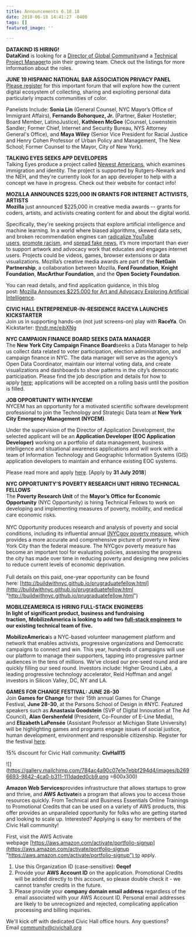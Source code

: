 ```yaml
---
title: Announcements 6.18.18
date: 2018-06-18 14:41:27 -0400
tags: []
featured_image: ''

---
```

**DATAKIND IS HIRING!  
DataKind** is looking for a [Director of Global Community](https://www.datakind.org/careers/director-of-global-community)and a [Technical Project Manager](https://www.datakind.org/careers/technical-project-manager)to join their growing team. Check out the listings for more information about the roles.  
  
**JUNE 19 HISPANIC NATIONAL BAR ASSOCIATION PRIVACY PANEL**  
[Please register](https://urldefense.proofpoint.com/v2/url?u=https-3A__www.eventbrite.com_e_privacy-2Dthru-2Dthe-2Dpoc-2Dlens-2Dexploring-2Ddata-2Dprivacy-2Dsecurity-2Dimplications-2Dtickets-2D46079393707&d=DwMFaQ&c=tlFs99Fl3Rlo51LXUBQcug&r=o0mxVAKsvCjG1S8Jn37XU5AzPs1cp-jNhlwUedA6gmg&m=eV8J_rWdccv3YX6sC8Ow40p3-NHW0l09jHueaLKiyzU&s=RNWIvtjPymgWBUpiNtUfG7OH3bUKKAArldIqTqLraJo&e=) for this important forum that will explore how the current digital ecosystem of collecting, sharing and exploiting personal data particularly impacts communities of color.  
  
Panelists Include: **Sonia Lin** (General Counsel, NYC Mayor’s Office of Immigrant Affairs), **Fernando Bohorquez, Jr.** (Partner, Baker Hostetler; Board Member, LatinoJustice), **Kathleen McGee** (Counsel, Lowenstein Sandler; Former Chief, Internet and Security Bureau, NYS Attorney General's Office), and **Maya Wiley** (Senior Vice President for Racial Justice and Henry Cohen Professor of Urban Policy and Management, The New School; Former Counsel to the Mayor, City of New York).  
  
**TALKING EYES SEEKS APP DEVELOPERS**  
Talking Eyes produce a project called [Newest Americans](http://newestamericans.com/), which examines immigration and identity. The project is supported by Rutgers-Newark and the NEH, and they're currently look for an app developer to help with a concept we have in progress. Check out their website for contact info!  
  
**MOZILLA ANNOUNCES $225,000 IN GRANTS FOR INTERNET ACTIVISTS, ARTISTS**  
**Mozilla** just announced $225,000 in creative media awards -- grants for coders, artists, and activists creating content for and about the digital world.  
  
Specifically, they're seeking projects that explore artificial intelligence and machine learning. In a world where biased algorithms, skewed data sets, and broken recommendation engines can [radicalize YouTube users](https://www.nytimes.com/2018/03/10/opinion/sunday/youtube-politics-radical.html), [promote racism](https://www.theatlantic.com/technology/archive/2016/04/the-underlying-bias-of-facial-recognition-systems/476991/), and [spread fake news](https://www.theguardian.com/us-news/2017/nov/06/google-youtube-texas-shooting-fake-news), it’s more important than ever to support artwork and advocacy work that educates and engages internet users. Projects could be videos, games, browser extensions or data visualizations. Mozilla’s creative media awards are part of the **NetGain Partnership**, a collaboration between Mozilla, **Ford Foundation**, **Knight Foundation**, **MacArthur Foundation**, and the **Open Society Foundation**.

You can read details, and find application guidance, in this blog post: [Mozilla Announces $225,000 for Art and Advocacy Exploring Artificial Intelligence](https://blog.mozilla.org/blog/2018/06/04/mozilla-announces-225000-for-art-and-advocacy-exploring-artificial-intelligence/).  
  
**CIVIC HALL ENTREPRENEUR-IN-RESIDENCE RACEYA LAUNCHES KICKSTARTER**  
Join us in supporting hands-on (not just screens-on) play with **RaceYa**. On Kickstarter: [thndr.me/eibXNg](http://thndr.me/eibXNg)  
  
**NYC CAMPAIGN FINANCE BOARD SEEKS DATA MANAGER**  
The **New York City Campaign Finance Board**seeks a Data Manager to help us collect data related to voter participation, election administration, and campaign finance in NYC. The data manager will serve as the agency’s Open Data Coordinator, maintain our internal voting data, and create visualizations and dashboards to show patterns in the city’s democratic participation. Please find the job description and details for how to apply [here](http://www.nyccfb.info/about/careers/career-opportunities/public-affairs/); applications will be accepted on a rolling basis until the position is filled.  
  
**JOB OPPORTUNITY WITH NYCEM!**  
NYCEM has an opportunity for a motivated scientific software development professional to join the Technology and Strategic Data team at **New York City Emergency Management (NYCEM)**.   
  
Under the supervision of the Director of Application Development, the selected applicant will be an **Application Developer (EOC Application Developer)** working on a portfolio of data management, business intelligence and situational awareness applications and will work with a team of Information Technology and Geographic Information Systems (GIS) application developers to maintain and enhance existing EOC systems.   
  
Please read more and apply [here](https://a127-jobs.nyc.gov/psc/nycjobs/EMPLOYEE/HRMS/c/HRS_HRAM.HRS_APP_SCHJOB.GBL?Page=HRS_APP_JBPST&Action=U&FOCUS=Applicant&SiteId=1&JobOpeningId=335465&PostingSeq=1&). \[Apply by **31 July 2018**\]  
  
**NYC OPPORTUNITY'S POVERTY RESEARCH UNIT HIRING TECHNICAL FELLOWS**  
The **Poverty Research Unit** of the **Mayor’s Office for Economic Opportunity** (NYC Opportunity) is hiring Technical Fellows to work on developing and implementing measures of poverty, mobility, and medical care economic risks.  
   
NYC Opportunity produces research and analysis of poverty and social conditions, including its influential annual [(NYCgov poverty measure](http://www1.nyc.gov/site/opportunity/poverty-in-nyc/poverty-measure.page), which provides a more accurate and comprehensive picture of poverty in New York City than the federal measure. The NYCgov poverty measure has become an important tool for evaluating policies, assessing the progress the city has made over time in reducing poverty and designing new policies to reduce current levels of economic deprivation.  
   
Full details on this paid, one-year opportunity can be found here: [http://buildwithnyc.github.io/prugraduatefellow.html](http://buildwithnyc.github.io/prugraduatefellow.html "http://buildwithnyc.github.io/prugraduatefellow.html")  
  
**MOBILIZEAMERICA IS HIRING FULL-STACK ENGINEERS**  
**In light of significant product, business and fundraising traction,** **MobilizeAmerica is looking to add two** [**full-stack engineers**](https://www.mobilizeamerica.io/jobs) **to our existing technical team of five.**  
  
**MobilizeAmerica**is a NYC-based volunteer management platform and network that enables activists, progressive organizations and Democratic campaigns to connect and win. This year, hundreds of campaigns will use our platform to manage their supporters, tapping into progressive partner audiences in the tens of millions. We’ve closed our pre-seed round and are quickly filling our seed round. Investors include: Higher Ground Labs, a leading progressive technology accelerator, Reid Hoffman and angel investors in Silicon Valley, DC, NY and LA.   
  
**GAMES FOR CHANGE FESTIVAL: JUNE 28-30**  
Join **Games for Change** for their 15th annual Games for Change Festival, **June 28-30**, at the Parsons School of Design in #NYC. Featured speakers such as **Anastasia Goodstein** (SVP of Digital Innovation at The Ad Council), **Alan Gershenfeld** (President, Co-Founder of E-Line Media), and **Elizabeth LaPensée** (Assistant Professor at Michigan State University) will be highlighting games and programs engage issues of social justice, human development, environment and responsible citizenship. Register for the festival [here](http://g4c18.eventbrite.com/).  
  
15% discount for Civic Hall community: **CivHall15**  
  
![](https://gallery.mailchimp.com/784ac4a90c07e1e7ebbf294d4/images/b2696693-9842-4ca0-b311-111daded0cb9.png =600x300)

**Amazon Web Services**provides infrastructure that allows startups to grow and thrive, and **AWS Activate**is a program that allows you to access those resources quickly. From Technical and Business Essentials Online Trainings to Promotional Credits that can be used on a variety of AWS products, this offer provides an unparalleled opportunity for folks who are getting started and looking to scale up. Interested? Applying is easy for members of the Civic Hall community!  
  
First, visit the AWS Activate webpage [https://aws.amazon.com/activate/portfolio-signup](https://aws.amazon.com/activate/portfolio-signup "https://aws.amazon.com/activate/portfolio-signup") to apply.

1. Use this Organization ID (case-sensitive): **0eqef**
2. Provide your **AWS Account ID** on the application. Promotional Credits will be added directly to this account, so please double check it - we cannot transfer credits in the future.
3. Please provide your **company domain email address** regardless of the email associated with your AWS Account ID. Personal email addresses are likely to be unrecognized and rejected, complicating application processing and billing inquiries.

We'll kick off with dedicated Civic Hall office hours. Any questions? Email community@civichall.org